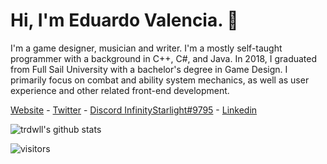 # Hi, I'm Eduardo Valencia. 👋

I'm a game designer, musician and writer. I'm a mostly self-taught programmer with a background in C++, C#, and Java. In 2018, I graduated from Full Sail University with a bachelor's degree in Game Design. I primarily focus on combat and ability system mechanics, as well as user experience and other related front-end development.

[Website](https://infinstarlight.com) - [Twitter](https://twitter.com/infinstarlight) - [Discord InfinityStarlight#9795](https://discordapp.com/users/140506704109371392) - [Linkedin](https://www.linkedin.com/in/evalencia2016/)

![trdwll's github stats](https://github-readme-stats.vercel.app/api?username=infinstarlight&show_icons=true&theme=radical)


![visitors](https://visitor-badge.glitch.me/badge?page_id=infinstarlight.visitorbadge)